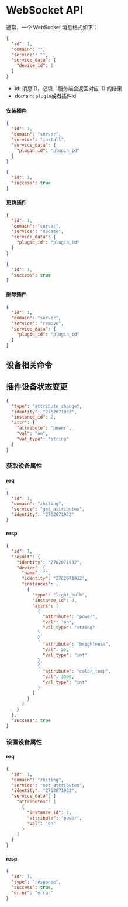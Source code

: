 # WebSocket API

通常，一个 WebSocket 消息格式如下：

```json
{
  "id": 1,
  "domain": "",
  "service": "",
  "service_data": {
    "device_id": 1
  }
}
```
* id: 消息ID，必填，服务端会返回对应 ID 的结果
* domain: `plugin`或者插件id

#### 安装插件

```json
{
  "id": 1,
  "domain": "server",
  "service": "install",
  "service_data": {
    "plugin_id": "plugin_id"
  }
}
```

```json
{
  "id": 1,
  "success": true
}
```

#### 更新插件

```json
{
  "id": 1,
  "domain": "server",
  "service": "update",
  "service_data": {
    "plugin_id": "plugin_id"
  }
}
```

```json
{
  "id": 1,
  "success": true
}
```

#### 删除插件

```json
{
  "id": 1,
  "domain": "server",
  "service": "remove",
  "service_data": {
    "plugin_id": "plugin_id"
  }
}
```

## 设备相关命令

## 插件设备状态变更

```json
{
  "type": "attribute_change",
  "identity": "2762071932",
  "instance_id": 2,
  "attr": {
    "attribute": "power",
    "val": "on",
    "val_type": "string"
  }
}
```

### 获取设备属性

#### req

```json
{
  "id": 1,
  "domain": "zhiting",
  "service": "get_attributes",
  "identity": "2762071932"
}
```

#### resp

```json
{
  "id": 1,
  "result": {
    "identity": "2762071932",
    "device": {
      "name": "",
      "identity": "2762071932",
      "instances": [
        {
          "type": "light_bulb",
          "instance_id": 0,
          "attrs": [
            {
              "attribute": "power",
              "val": "on",
              "val_type": "string"
            },
            {
              "attribute": "brightness",
              "val": 55,
              "val_type": "int"
            },
            {
              "attribute": "color_temp",
              "val": 3500,
              "val_type": "int"
            }
          ]
        }
      ]
    }
  },
  "success": true
}
```

### 设置设备属性

#### req

```json
{
  "id": 1,
  "domain": "zhiting",
  "service": "set_attributes",
  "identity": "2762071932",
  "service_data": {
    "attributes": [
      {
        "instance_id": 1,
        "attribute": "power",
        "val": "on"
      }
    ]
  }
}

```

#### resp

```json
{
  "id": 1,
  "type": "response",
  "success": true,
  "error": "error"
}
```